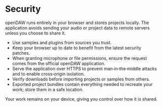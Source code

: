 # Security

openDAW runs entirely in your browser and stores projects locally. The
application avoids sending your audio or project data to remote servers unless
you choose to share it.

- Use samples and plugins from sources you trust.
- Keep your browser up to date to benefit from the latest security patches.
- When granting microphone or file permissions, ensure the request comes from
  the official openDAW application.
- Serve the application over HTTPS to prevent man‑in‑the‑middle attacks and to
  enable cross‑origin isolation.
- Verify downloads before importing projects or samples from others.
- Exported project bundles contain everything needed to recreate your work;
  store them in a safe location.

Your work remains on your device, giving you control over how it is shared.
